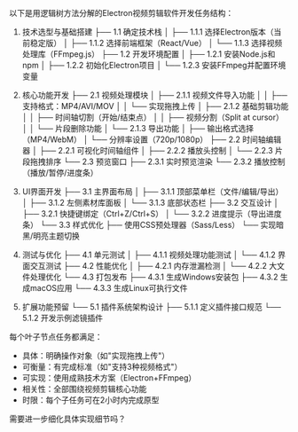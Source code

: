 以下是用逻辑树方法分解的Electron视频剪辑软件开发任务结构：

1. 技术选型与基础搭建
├── 1.1 确定技术栈
│   ├── 1.1.1 选择Electron版本（当前稳定版）
│   ├── 1.1.2 选择前端框架（React/Vue）
│   └── 1.1.3 选择视频处理库（FFmpeg.js）
├── 1.2 开发环境配置
│   ├── 1.2.1 安装Node.js和npm
│   ├── 1.2.2 初始化Electron项目
│   └── 1.2.3 安装FFmpeg并配置环境变量

2. 核心功能开发
├── 2.1 视频处理模块
│   ├── 2.1.1 视频文件导入功能
│   │   ├── 支持格式：MP4/AVI/MOV
│   │   └── 实现拖拽上传
│   ├── 2.1.2 基础剪辑功能
│   │   ├── 时间轴切割（开始/结束点）
│   │   ├── 视频分割（Split at cursor）
│   │   └── 片段删除功能
│   └── 2.1.3 导出功能
│       ├── 输出格式选择（MP4/WebM）
│       └── 分辨率设置（720p/1080p）
├── 2.2 时间轴编辑器
│   ├── 2.2.1 可视化时间轴组件
│   ├── 2.2.2 播放头控制
│   └── 2.2.3 片段拖拽排序
└── 2.3 预览窗口
    ├── 2.3.1 实时预览渲染
    └── 2.3.2 播放控制（播放/暂停/进度条）

3. UI界面开发
├── 3.1 主界面布局
│   ├── 3.1.1 顶部菜单栏（文件/编辑/导出）
│   ├── 3.1.2 左侧素材库面板
│   └── 3.1.3 底部状态栏
├── 3.2 交互设计
│   ├── 3.2.1 快捷键绑定（Ctrl+Z/Ctrl+S）
│   └── 3.2.2 进度提示（导出进度条）
└── 3.3 样式优化
    ├── 使用CSS预处理器（Sass/Less）
    └── 实现暗黑/明亮主题切换

4. 测试与优化
├── 4.1 单元测试
│   ├── 4.1.1 视频处理功能测试
│   └── 4.1.2 界面交互测试
├── 4.2 性能优化
│   ├── 4.2.1 内存泄漏检测
│   └── 4.2.2 大文件处理优化
└── 4.3 打包发布
    ├── 4.3.1 生成Windows安装包
    ├── 4.3.2 生成macOS应用
    └── 4.3.3 生成Linux可执行文件

5. 扩展功能预留
└── 5.1 插件系统架构设计
    ├── 5.1.1 定义插件接口规范
    └── 5.1.2 开发示例滤镜插件

每个叶子节点任务都满足：
- 具体：明确操作对象（如"实现拖拽上传"）
- 可衡量：有完成标准（如"支持3种视频格式"）
- 可实现：使用成熟技术方案（Electron+FFmpeg）
- 相关性：全部围绕视频剪辑核心功能
- 时限：每个子任务可在2小时内完成原型

需要进一步细化具体实现细节吗？